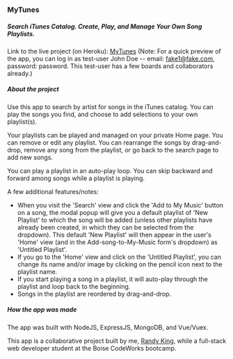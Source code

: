 ### MyTunes

##### Search iTunes Catalog. Create, Play, and Manage Your Own Song Playlists.

Link to the live project (on Heroku): [MyTunes](https://brk-mytunes.herokuapp.com/#/)
(Note: For a quick preview of the app, you can log in as test-user John Doe -- email: fake1@fake.com, password: password. This test-user has a few boards and collaborators already.)

##### About the project

Use this app to search by artist for songs in the iTunes catalog. You can play the songs you find, and choose to add selections to your own playlist(s).

Your playlists can be played and managed on your private Home page. You can remove or edit any playlist. You can rearrange the songs by drag-and-drop, remove any song from the playlist, or go back to the search page to add new songs.

You can play a playlist in an auto-play loop. You can skip backward and forward among songs while a playlist is playing.

A few additional features/notes:

* When you visit the 'Search' view and click the 'Add to My Music' button on a song, the modal popup will give you a default playlist of 'New Playlist' to which the song will be added (unless other playlists have already been created, in which they can be selected from the dropdown). This default 'New Playlist' will then appear in the user's 'Home' view (and in the Add-song-to-My-Music form's dropdown) as 'Untitled Playlist'.
* If you go to the 'Home' view and click on the 'Untitled Playlist', you can change its name and/or image by clicking on the pencil icon next to the playlist name.
* If you start playing a song in a playlist, it will auto-play through the playlist and loop back to the beginning.
* Songs in the playlist are reordered by drag-and-drop.

##### How the app was made

The app was built with NodeJS, ExpressJS, MongoDB, and Vue/Vuex.

This app is a collaborative project built by me, [Randy King](https://github.com/brandallk), while a full-stack web developer student at the Boise CodeWorks bootcamp.